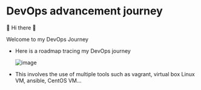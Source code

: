 # DevOps advancement journey

💫 Hi there 👋

Welcome to my DevOps Journey

- Here is a roadmap tracing my DevOps journey

  ![image](https://github.com/KmerPro237/CI-Pipeline/assets/118595893/bde71024-5d55-4fd1-8ac5-91e877c3712f)

- This involves the use of multiple tools such as vagrant, virtual box Linux VM, ansible, CentOS VM...
